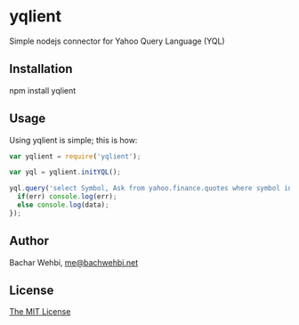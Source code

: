 yqlient
=======

Simple nodejs connector for Yahoo Query Language (YQL)

## Installation

  npm install yqlient

## Usage

Using yqlient is simple; this is how: 
	
```javascript
var yqlient = require('yqlient');

var yql = yqlient.initYQL();

yql.query('select Symbol, Ask from yahoo.finance.quotes where symbol in ("YHOO","AAPL","GOOG","MSFT")', function(err, data) {
  if(err) console.log(err);
  else console.log(data);
});
```

## Author

Bachar Wehbi, me@bachwehbi.net

## License

[The MIT License](http://opensource.org/licenses/MIT)
